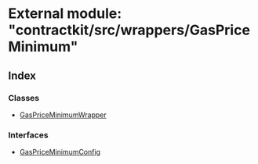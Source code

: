 # External module: "contractkit/src/wrappers/GasPriceMinimum"

## Index

### Classes

* [GasPriceMinimumWrapper](../classes/_contractkit_src_wrappers_gaspriceminimum_.gaspriceminimumwrapper.md)

### Interfaces

* [GasPriceMinimumConfig](../interfaces/_contractkit_src_wrappers_gaspriceminimum_.gaspriceminimumconfig.md)
